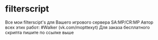 # filterscript
Все мои filterscipt's для Вашего игрового сервера SA:MP/CR:MP
Автор всех этих работ: #Walker (vk.com/mopttexyt)
Для заказа бесплатного скрипта пишите по ссылке выше
